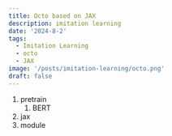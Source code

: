```yaml
---
title: Octo based on JAX
description: imitation learning
date: '2024-8-2'
tags:
  - Imitation Learning
  - octo
  - JAX
image: '/posts/imitation-learning/octo.png'
draft: false
---
```


1. pretrain
   1. BERT
2. jax
3. module